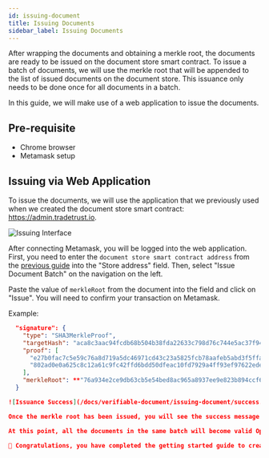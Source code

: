 ```yaml
---
id: issuing-document
title: Issuing Documents
sidebar_label: Issuing Documents
---
```


After wrapping the documents and obtaining a merkle root, the documents are ready to be issued on the document store smart contract. To issue a batch of documents, we will use the merkle root that will be appended to the list of issued documents on the document store. This issuance only needs to be done once for all documents in a batch.

In this guide, we will make use of a web application to issue the documents.

## Pre-requisite

- Chrome browser
- Metamask setup

## Issuing via Web Application

To issue the documents, we will use the application that we previously used when we created the document store smart contract: https://admin.tradetrust.io.

![Issuing Interface](/docs/verifiable-document/issuing-document/issuing.png)

After connecting Metamask, you will be logged into the web application. First, you need to enter the `document store smart contract address` from the [previous guide](/docs/verifiable-document/document-store/) into the "Store address" field. Then, select "Issue Document Batch" on the navigation on the left.

Paste the value of `merkleRoot` from the document into the field and click on "Issue". You will need to confirm your transaction on Metamask.

Example: 

```json
  "signature": {
    "type": "SHA3MerkleProof",
    "targetHash": "aca8c3aac94fcdb68b504b38fda22633c798d76c744e5ac37f945c314f03637a",
    "proof": [
      "e27b0fac7c5e59c76a8d719a5dc46971cd43c23a5825fcb78aafeb5abd3f5ffa",
      "802ad0e0a625c8c12a61c9fc42ffd6bdd50dfeac10fd7929a4ff93ef97622ede"
    ],
    "merkleRoot": **"76a934e2ce9db63cb5e54bed8ac965a8937ee9e823b894ccf6569141187a475c"**
  }

![Issuance Success](/docs/verifiable-document/issuing-document/success.png)

Once the merkle root has been issued, you will see the success message "Batch has been issued".

At this point, all the documents in the same batch will become valid OpenAttestation documents. You may drop any of the documents that was generated in the `wrapped-documents` folder during the [previous step](/docs/verifiable-document/document-data) into a valid OA compliant website connected to the **_ropsten_** test network like https://dev.tradetrust.io or https://dev.opencerts.io to view it.

🎉 Congratulations, you have completed the getting started guide to create your own Verifiable Document! You may wish to visit the topic on "[Next Steps](/docs/verifiable-document/next-steps)" to learn how to issue verifiable documents in the production environment.
